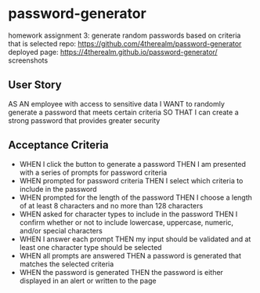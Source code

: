 # password-generator
homework assignment 3: generate random passwords based on criteria that is selected
repo: https://github.com/4therealm/password-generator
deployed page: https://4therealm.github.io/password-generator/
screenshots
## User Story
AS AN employee with access to sensitive data
I WANT to randomly generate a password that meets certain criteria
SO THAT I can create a strong password that provides greater security

## Acceptance Criteria
* WHEN I click the button to generate a password
THEN I am presented with a series of prompts for password criteria  
* WHEN prompted for password criteria
THEN I select which criteria to include in the password
* WHEN prompted for the length of the password
THEN I choose a length of at least 8 characters and no more than 128 characters
* WHEN asked for character types to include in the password
THEN I confirm whether or not to include lowercase, uppercase, numeric, and/or special characters
* WHEN I answer each prompt
THEN my input should be validated and at least one character type should be selected
* WHEN all prompts are answered
THEN a password is generated that matches the selected criteria
* WHEN the password is generated
THEN the password is either displayed in an alert or written to the page
